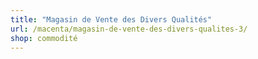 ```yaml
---
title: "Magasin de Vente des Divers Qualités"
url: /macenta/magasin-de-vente-des-divers-qualites-3/
shop: commodité
---
```

